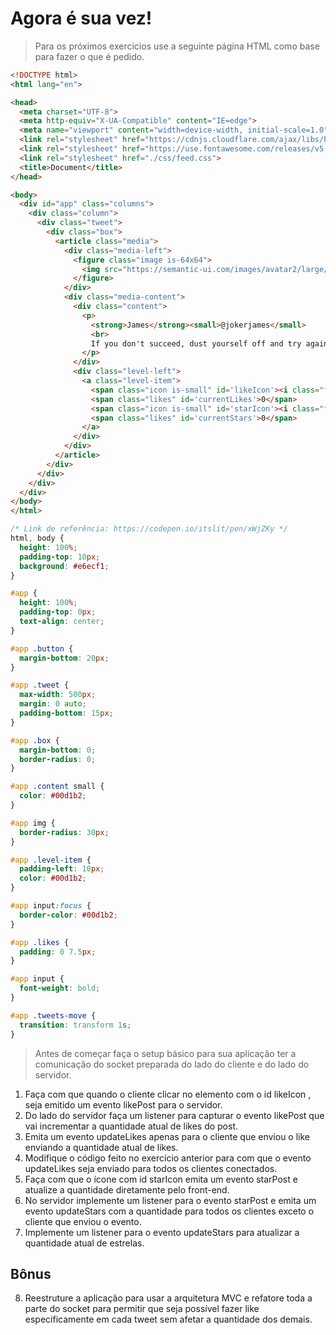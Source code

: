 # Agora é sua vez!
> Para os próximos exercícios use a seguinte página HTML como base para fazer o que é pedido.

```html
<!DOCTYPE html>
<html lang="en">

<head>
  <meta charset="UTF-8">
  <meta http-equiv="X-UA-Compatible" content="IE=edge">
  <meta name="viewport" content="width=device-width, initial-scale=1.0">
  <link rel="stylesheet" href="https://cdnjs.cloudflare.com/ajax/libs/bulma/0.6.2/css/bulma.min.css">
  <link rel="stylesheet" href="https://use.fontawesome.com/releases/v5.0.6/css/all.css">
  <link rel="stylesheet" href="./css/feed.css">
  <title>Document</title>
</head>

<body>
  <div id="app" class="columns">
    <div class="column">
      <div class="tweet">
        <div class="box">
          <article class="media">
            <div class="media-left">
              <figure class="image is-64x64">
                <img src="https://semantic-ui.com/images/avatar2/large/matthew.png" alt="Image">
              </figure>
            </div>
            <div class="media-content">
              <div class="content">
                <p>
                  <strong>James</strong><small>@jokerjames</small>
                  <br>
                  If you don't succeed, dust yourself off and try again.
                </p>
              </div>
              <div class="level-left">
                <a class="level-item">
                  <span class="icon is-small" id='likeIcon'><i class="fas fa-heart"></i></span>
                  <span class="likes" id='currentLikes'>0</span>
                  <span class="icon is-small" id='starIcon'><i class="fas fa-star"></i></span>
                  <span class="likes" id='currentStars'>0</span>
                </a>
              </div>
            </div>
          </article>
        </div>
      </div>
    </div>
  </div>
</body>
</html>
```

```css
/* Link de referência: https://codepen.io/itslit/pen/xWjZKy */
html, body {
  height: 100%;
  padding-top: 10px;
  background: #e6ecf1;
}

#app {
  height: 100%;
  padding-top: 0px;
  text-align: center;
}

#app .button {
  margin-bottom: 20px;
}

#app .tweet {
  max-width: 500px;
  margin: 0 auto;
  padding-bottom: 15px;
}

#app .box {
  margin-bottom: 0;
  border-radius: 0;
}

#app .content small {
  color: #00d1b2;
}

#app img {
  border-radius: 30px;
}

#app .level-item {
  padding-left: 10px;
  color: #00d1b2;
}

#app input:focus {
  border-color: #00d1b2;
}

#app .likes {
  padding: 0 7.5px;
}

#app input {
  font-weight: bold;
}

#app .tweets-move {
  transition: transform 1s;
}
```

> Antes de começar faça o setup básico para sua aplicação ter a comunicação do socket preparada do lado do cliente e do lado do servidor.
01. Faça com que quando o cliente clicar no elemento com o id likeIcon , seja emitido um evento likePost para o servidor.
02. Do lado do servidor faça um listener para capturar o evento likePost que vai incrementar a quantidade atual de likes do post.
03. Emita um evento updateLikes apenas para o cliente que enviou o like enviando a quantidade atual de likes.
04. Modifique o código feito no exercício anterior para com que o evento updateLikes seja enviado para todos os clientes conectados.
05. Faça com que o ícone com id starIcon emita um evento starPost e atualize a quantidade diretamente pelo front-end.
06. No servidor implemente um listener para o evento starPost e emita um evento updateStars com a quantidade para todos os clientes exceto o cliente que enviou o evento.
07. Implemente um listener para o evento updateStars para atualizar a quantidade atual de estrelas.

## Bônus
08. Reestruture a aplicação para usar a arquitetura MVC e refatore toda a parte do socket para permitir que seja possível fazer like especificamente em cada tweet sem afetar a quantidade dos demais.
